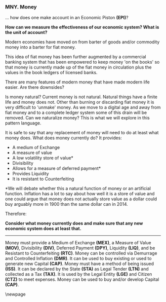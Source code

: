 
### MNY. Money


... how does one make account in an Economic Piston **(EPI)**?


**How can we measure the effectiveness of our economic system? What is the unit of account?**


Modern economies have moved on from barter of goods and/or commodity money into a barter for fiat money.

This idea of fiat money has been further augmented by a commercial banking system that has been empowered to keep money 'on the books' so that money is currently made up of the fiat money in circulation plus the values in the book ledgers of licensed banks.

There are many features of modern money that have made modern life easier.  Are there downsides?

Is money natural? Current money is not natural.  Natural things have a finite life and money does not.  Other than burning or discarding fiat money it is very difficult to 'unmake' money.  As we move to a digital age and away from fiat money and to a complete ledger system some of this drain will be removed.  Can we naturalize money?  This is what we will explore in this pattern language.

It is safe to say that any replacement of money will need to do at least what money does.  What does money currently do? It provides:

* A medium of Exchange
* A measure of value
* A low volatility store of value*
* Divisibility
* Allows for a measure of deferred payment*
* Provides Liquidity
* It is resistant to Counterfeiting

*We will debate whether this a natural function of money or an artificial function.  Inflation has a lot to say about how well it is a store of value and one could argue that money does not actually store value as a dollar could buy arguably more in 1900 than the same dollar can in 2014.

Therefore:

**Consider what money currently does and make sure that any new economic system does at least that.**

----------

Money must provide a Medium of Exchange **(MEX)**, a Measure of Value **(MOV)**, Divisibility **(DIV)**, Deferred Payment **(DPY)**, Liquidity **(LIQ)**, and be Resistant to Counterfeiting **(RTC)**. Money can be controlled via Demurrage and Controlled Inflation **(DMR)**. It can be used to buy existing or used to generate new Capital **(CAP)**. Money must have a method of being issued **(ISS)**. It can be declared by the State **(STA)** as Legal Tender **(LTN)** and collected as a Tax **(TAX)**. It is used by the Legal Entity **(LGE)** and Citizen **(CTZ)** to meet expenses. Money can be used to buy and/or develop Capital **(CAP)**.

\newpage

